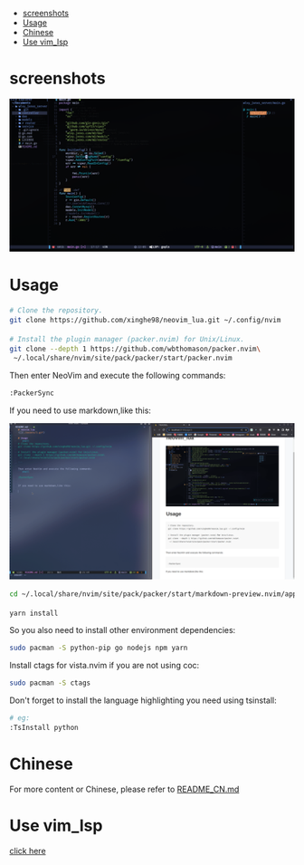
<!-- TOC Marked -->

+ [screenshots](#screenshots)
+ [Usage](#usage)
+ [Chinese](#chinese)
+ [Use vim_lsp](#use-vim_lsp)

<!-- /TOC -->
# screenshots
![](./assets/1.gif) 

# Usage
```bash
# Clone the repository.
git clone https://github.com/xinghe98/neovim_lua.git ~/.config/nvim

# Install the plugin manager (packer.nvim) for Unix/Linux.
git clone --depth 1 https://github.com/wbthomason/packer.nvim\
 ~/.local/share/nvim/site/pack/packer/start/packer.nvim

```

Then enter NeoVim and execute the following commands:
```bash
:PackerSync
```

If you need to use markdown,like this:

![](./assets/2.gif) 

```bash
cd ~/.local/share/nvim/site/pack/packer/start/markdown-preview.nvim/app/

yarn install
```

So you also need to install other environment dependencies:

```bash
sudo pacman -S python-pip go nodejs npm yarn
```


Install ctags for vista.nvim if you are not using coc:

```bash
sudo pacman -S ctags
```

Don't forget to install the language highlighting you need using tsinstall:

```bash
# eg:
:TsInstall python
```

# Chinese
For more content or Chinese, please refer to [README_CN.md](https://github.com/xinghe98/neovim_lua/blob/main/README_CN.md)

# Use vim_lsp

[click here](https://github.com/xinghe98/neovim_lua/tree/use_lsp) 
